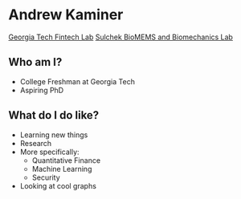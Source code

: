 # Andrew Kaminer

[Georgia Tech Fintech Lab](https://github.com/gtfintechlab)
[Sulchek BioMEMS and Biomechanics Lab](https://www.sulchek2.gatech.edu/)

## Who am I?
- College Freshman at Georgia Tech
- Aspiring PhD

## What do I do like?

- Learning new things
- Research
- More specifically:
   - Quantitative Finance
   - Machine Learning
   - Security 
- Looking at cool graphs
